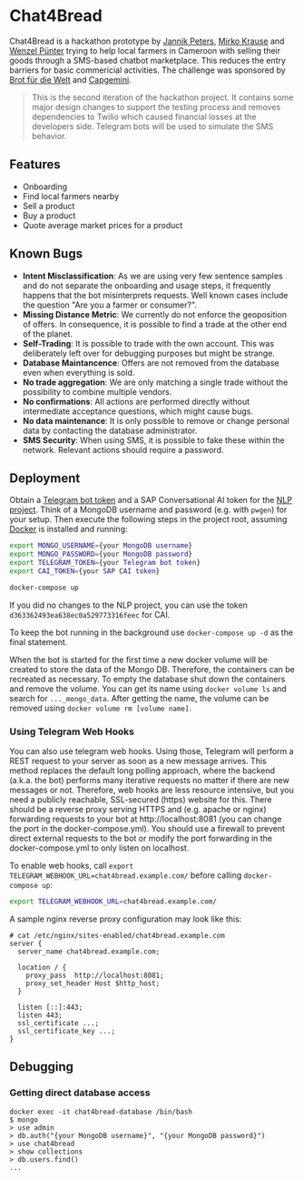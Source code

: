 # Chat4Bread

Chat4Bread is a hackathon prototype by [Jannik Peters](https://github.com/jannikpeters),
[Mirko Krause](https://github.com/Miroka96) and [Wenzel Pünter](https://github.com/scento) trying
to help local farmers in Cameroon with selling their goods through a SMS-based chatbot marketplace.
This reduces the entry barriers for basic commericial activities. The challenge was sponsored by
[Brot für die Welt](https://www.brot-fuer-die-welt.de/) and [Capgemini](https://www.capgemini.com).

> This is the second iteration of the hackathon project. It contains some major design changes to
> support the testing process and removes dependencies to Twilio which caused financial losses
> at the developers side. Telegram bots will be used to simulate the SMS behavior.

## Features

- Onboarding
- Find local farmers nearby
- Sell a product
- Buy a product
- Quote average market prices for a product

## Known Bugs

- **Intent Misclassification**: As we are using very few sentence samples and do not separate the onboarding and usage steps, it frequently happens that the bot misinterprets requests. Well known cases include the question "Are you a farmer or consumer?".
- **Missing Distance Metric**: We currently do not enforce the geoposition of offers. In consequence, it is possible to find a trade at the other end of the planet.
- **Self-Trading**: It is possible to trade with the own account. This was deliberately left over for debugging purposes but might be strange.
- **Database Maintancence**: Offers are not removed from the database even when everything is sold.
- **No trade aggregation**: We are only matching a single trade without the possibility to combine multiple vendors.
- **No confirmations**: All actions are performed directly without intermediate acceptance questions, which might cause bugs.
- **No data maintenance**: It is only possible to remove or change personal data by contacting the database administrator.
- **SMS Security**: When using SMS, it is possible to fake these within the network. Relevant actions should require a password.

## Deployment

Obtain a [Telegram bot token](https://www.siteguarding.com/en/how-to-get-telegram-bot-api-token)
and a SAP Conversational AI token for the [NLP project](https://cai.tools.sap/scento/chat4bread).
Think of a MongoDB username and password (e.g. with `pwgen`) for your setup. Then execute the
following steps in the project root, assuming [Docker](https://www.docker.com/) is installed and
running:

```bash
export MONGO_USERNAME={your MongoDB username}
export MONGO_PASSWORD={your MongoDB password}
export TELEGRAM_TOKEN={your Telegram bot token}
export CAI_TOKEN={your SAP CAI token}

docker-compose up
```

If you did no changes to the NLP project, you can use the token `d363362493ea638ec0a529773316feec`
for CAI.

To keep the bot running in the background use `docker-compose up -d` as the final statement.

When the bot is started for the first time a new docker volume will be created to store the data of the Mongo DB. Therefore, the containers can be recreated as necessary. To empty the database shut down the containers and remove the volume. You can get its name using `docker volume ls` and search for `..._mongo_data`. After getting the name, the volume can be removed using `docker volume rm [volume name]`.

### Using Telegram Web Hooks
You can also use telegram web hooks. Using those, Telegram will perform a REST request to your server as soon as a new message arrives. This method replaces the default long polling approach, where the backend (a.k.a. the bot) performs many iterative requests no matter if there are new messages or not. Therefore, web hooks are less resource intensive, but you need a publicly reachable, SSL-secured (https) website for this. There should be a reverse proxy serving HTTPS and (e.g. apache or nginx) forwarding requests to your bot at http://localhost:8081 (you can change the port in the docker-compose.yml). You should use a firewall to prevent direct external requests to the bot or modify the port forwarding in the docker-compose.yml to only listen on localhost.

To enable web hooks, call `export TELEGRAM_WEBHOOK_URL=chat4bread.example.com/` before calling `docker-compose up`:

```bash
export TELEGRAM_WEBHOOK_URL=chat4bread.example.com/
```

A sample nginx reverse proxy configuration may look like this:

```
# cat /etc/nginx/sites-enabled/chat4bread.example.com
server {
  server_name chat4bread.example.com;

  location / {
    proxy_pass	http://localhost:8081;
    proxy_set_header Host $http_host;
  }

  listen [::]:443;
  listen 443;
  ssl_certificate ...;
  ssl_certificate_key ...;
}

```

## Debugging
### Getting direct database access
```
docker exec -it chat4bread-database /bin/bash
$ mongo
> use admin
> db.auth("{your MongoDB username}", "{your MongoDB password}")
> use chat4bread
> show collections
> db.users.find()
...
```
